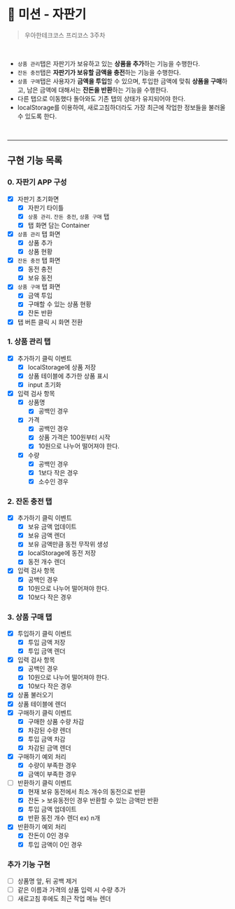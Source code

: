 # 🥤 미션 - 자판기

> 우아한테크코스 프리코스 3주차

<br>

- `상품 관리`탭은 자판기가 보유하고 있는 **상품을 추가**하는 기능을 수행한다.
- `잔돈 충전`탭은 **자판기가 보유할 금액을 충전**하는 기능을 수행한다.
- `상품 구매`탭은 사용자가 **금액을 투입**할 수 있으며, 투입한 금액에 맞춰 **상품을 구매**하고, 남은 금액에 대해서는 **잔돈을 반환**하는 기능을 수행한다.
- 다른 탭으로 이동했다 돌아와도 기존 탭의 상태가 유지되어야 한다.
- localStorage를 이용하여, 새로고침하더라도 가장 최근에 작업한 정보들을 불러올 수 있도록 한다.

<br>

---

## 구현 기능 목록

### 0. 자판기 APP 구성

- [x] 자판기 초기화면
  - [x] 자판기 타이틀
  - [x] `상품 관리`. `잔돈 충전`, `상품 구매` 탭
  - [x] 탭 화면 담는 Container
- [x] `상품 관리` 탭 화면
  - [x] 상품 추가
  - [x] 상품 현황
- [x] `잔돈 충전` 탭 화면
  - [x] 동전 충전
  - [x] 보유 동전
- [x] `상품 구매` 탭 화면
  - [x] 금액 투입
  - [x] 구매할 수 있는 상품 현황
  - [x] 잔돈 반환
- [x] 탭 버튼 클릭 시 화면 전환

### 1. 상품 관리 탭

- [x] 추가하기 클릭 이벤트
  - [x] localStorage에 상품 저장
  - [x] 상품 테이블에 추가한 상품 표시
  - [x] input 초기화
- [x] 입력 검사 항목
  - [x] 상품명
    - [x] 공백인 경우
  - [x] 가격
    - [x] 공백인 경우
    - [x] 상품 가격은 100원부터 시작
    - [x] 10원으로 나누어 떨어져야 한다.
  - [x] 수량
    - [x] 공백인 경우
    - [x] 1보다 작은 경우
    - [x] 소수인 경우

### 2. 잔돈 충전 탭

- [x] 추가하기 클릭 이벤트
  - [x] 보유 금액 업데이트
  - [x] 보유 금액 렌더
  - [x] 보유 금액만큼 동전 무작위 생성
  - [x] localStorage에 동전 저장
  - [x] 동전 개수 렌더
- [x] 입력 검사 항목
  - [x] 공백인 경우
  - [x] 10원으로 나누어 떨어져야 한다.
  - [x] 10보다 작은 경우

### 3. 상품 구매 탭

- [x] 투입하기 클릭 이벤트
  - [x] 투입 금액 저장
  - [x] 투입 금액 렌더
- [x] 입력 검사 항목
  - [x] 공백인 경우
  - [x] 10원으로 나누어 떨어져야 한다.
  - [x] 10보다 작은 경우
- [x] 상품 불러오기
- [x] 상품 테이블에 렌더
- [x] 구매하기 클릭 이벤트
  - [x] 구매한 상품 수량 차감
  - [x] 차감된 수량 렌더
  - [x] 투입 금액 차감
  - [x] 차감된 금액 렌더
- [x] 구매하기 예외 처리
  - [x] 수량이 부족한 경우
  - [x] 금액이 부족한 경우
- [ ] 반환하기 클릭 이벤트
  - [x] 현재 보유 동전에서 최소 개수의 동전으로 반환
  - [x] 잔돈 > 보유동전인 경우 반환할 수 있는 금액만 반환
  - [x] 투입 금액 업데이트
  - [x] 반환 동전 개수 렌더 ex) n개
- [x] 반환하기 예외 처리
  - [x] 잔돈이 0인 경우
  - [x] 투입 금액이 0인 경우

### 추가 기능 구현

- [ ] 상품명 앞, 뒤 공백 제거
- [ ] 같은 이름과 가격의 상품 입력 시 수량 추가
- [ ] 새로고침 후에도 최근 작업 메뉴 렌더
